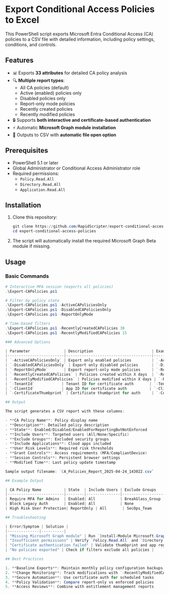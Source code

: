 # Export Conditional Access Policies to Excel

This PowerShell script exports Microsoft Entra Conditional Access (CA) policies to a CSV file with detailed information, including policy settings, conditions, and controls.

## Features

- 📊 Exports **33 attributes** for detailed CA policy analysis
- 🔍 **Multiple report types**:
  - All CA policies (default)
  - Active (enabled) policies only
  - Disabled policies only
  - Report-only mode policies
  - Recently created policies
  - Recently modified policies
- 🔒 Supports **both interactive and certificate-based authentication**
- ⚡ Automatic **Microsoft Graph module installation**
- 📂 Outputs to CSV with **automatic file open option**

## Prerequisites

- PowerShell 5.1 or later
- Global Administrator or Conditional Access Administrator role
- Required permissions:
  - `Policy.Read.All`
  - `Directory.Read.All` 
  - `Application.Read.All`

## Installation

1. Clone this repository:
   ```powershell
   git clone https://github.com/RapidScripter/export-conditional-access-policies.git
   cd export-conditional-access-policies

2. The script will automatically install the required Microsoft Graph Beta module if missing.

## Usage

### Basic Commands

```powershell
# Interactive MFA session (exports all policies)
.\Export-CAPolicies.ps1

# Filter by policy state
.\Export-CAPolicies.ps1 -ActiveCAPoliciesOnly
.\Export-CAPolicies.ps1 -DisabledCAPoliciesOnly
.\Export-CAPolicies.ps1 -ReportOnlyMode

# Time-based filters
.\Export-CAPolicies.ps1 -RecentlyCreatedCAPolicies 30
.\Export-CAPolicies.ps1 -RecentlyModifiedCAPolicies 15

### Advanced Options

| Parameter               | Description                          | Example                           |
|-------------------------|--------------------------------------|-----------------------------------|
| `-ActiveCAPoliciesOnly` | Export only enabled policies         | `-ActiveCAPoliciesOnly`           |
| `-DisabledCAPoliciesOnly` | Export only disabled policies      | `-DisabledCAPoliciesOnly`         |
| `-ReportOnlyMode`       | Export report-only mode policies     | `-ReportOnlyMode`                 |
| `-RecentlyCreatedCAPolicies` | Policies created within X days  | `-RecentlyCreatedCAPolicies 30`   |
| `-RecentlyModifiedCAPolicies` | Policies modified within X days | `-RecentlyModifiedCAPolicies 15`  |
| `-TenantId`            | Tenant ID for certificate auth       | `-TenantId "xxxxxx-xxxx..."`      |
| `-ClientId`            | App ID for certificate auth          | `-ClientId "xxxxxx-xxxx..."`      |
| `-CertificateThumbprint` | Certificate thumbprint for auth     | `-CertificateThumbprint "A1B2..."`|

## Output

The script generates a CSV report with these columns:

- **CA Policy Name**: Policy display name
- **Description**: Detailed policy description  
- **State**: Enabled/Disabled/EnabledForReportingButNotEnforced
- **Include Users**: Targeted users (All/None/Specific)
- **Exclude Groups**: Excluded security groups
- **Include Applications**: Cloud apps included
- **User Risk Levels**: Required risk thresholds  
- **Grant Controls**: Access requirements (MFA/CompliantDevice)
- **Session Controls**: Persistent browser settings
- **Modified Time**: Last policy update timestamp

Sample output filename: `CA_Policies_Report_2025-04-24_143022.csv`

## Example Output

| CA Policy Name          | State  | Include Users | Exclude Groups      | Include Applications | Grant Controls | Modified Time        |
|-------------------------|--------|---------------|---------------------|----------------------|----------------|----------------------|
| Require MFA for Admins  | Enabled| All           | BreakGlass_Group    | All                  | Require MFA    | 2025-03-15 09:22:11  |
| Block Legacy Auth       | Enabled| All           | None                | Office365            | Block          | 2025-01-10 14:35:47  |
| High Risk User Protection| ReportOnly | All       | SecOps_Team        | All                  | Require MFA    | 2025-04-01 11:05:33  |

## Troubleshooting

| Error/Symptom | Solution |
|--------------|----------|
| "Missing Microsoft Graph module" | Run `Install-Module Microsoft.Graph.Beta` or allow auto-install |
| "Insufficient permissions" | Verify `Policy.Read.All` and `Directory.Read.All` permissions |
| "Certificate authentication failed" | Validate thumbprint and app registration |
| "No policies exported" | Check if filters exclude all policies |

## Best Practices

1. **Baseline Exports**: Maintain monthly policy configuration backups  
2. **Change Monitoring**: Track modifications with `-RecentlyModifiedCAPolicies 7`  
3. **Secure Automation**: Use certificate auth for scheduled tasks  
4. **Policy Validation**: Compare report-only vs enforced policies  
5. **Access Reviews**: Combine with entitlement management reports  
